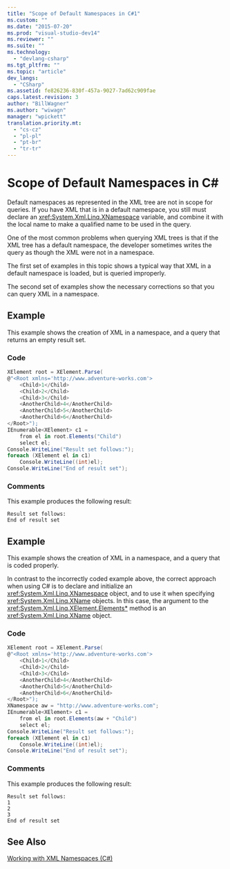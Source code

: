 ```yaml
---
title: "Scope of Default Namespaces in C#1"
ms.custom: ""
ms.date: "2015-07-20"
ms.prod: "visual-studio-dev14"
ms.reviewer: ""
ms.suite: ""
ms.technology: 
  - "devlang-csharp"
ms.tgt_pltfrm: ""
ms.topic: "article"
dev_langs: 
  - "CSharp"
ms.assetid: fe826236-830f-457a-9027-7ad62c909fae
caps.latest.revision: 3
author: "BillWagner"
ms.author: "wiwagn"
manager: "wpickett"
translation.priority.mt: 
  - "cs-cz"
  - "pl-pl"
  - "pt-br"
  - "tr-tr"
---
```

# Scope of Default Namespaces in C#
Default namespaces as represented in the XML tree are not in scope for queries. If you have XML that is in a default namespace, you still must declare an <xref:System.Xml.Linq.XNamespace> variable, and combine it with the local name to make a qualified name to be used in the query.  
  
 One of the most common problems when querying XML trees is that if the XML tree has a default namespace, the developer sometimes writes the query as though the XML were not in a namespace.  
  
 The first set of examples in this topic shows a typical way that XML in a default namespace is loaded, but is queried improperly.  
  
 The second set of examples show the necessary corrections so that you can query XML in a namespace.  
  
## Example  
 This example shows the creation of XML in a namespace, and a query that returns an empty result set.  
  
### Code  
  
```c#  
XElement root = XElement.Parse(  
@"<Root xmlns='http://www.adventure-works.com'>  
    <Child>1</Child>  
    <Child>2</Child>  
    <Child>3</Child>  
    <AnotherChild>4</AnotherChild>  
    <AnotherChild>5</AnotherChild>  
    <AnotherChild>6</AnotherChild>  
</Root>");  
IEnumerable<XElement> c1 =  
    from el in root.Elements("Child")  
    select el;  
Console.WriteLine("Result set follows:");  
foreach (XElement el in c1)  
    Console.WriteLine((int)el);  
Console.WriteLine("End of result set");  
```  
  
### Comments  
 This example produces the following result:  
  
```  
Result set follows:  
End of result set  
```  
  
## Example  
 This example shows the creation of XML in a namespace, and a query that is coded properly.  
  
 In contrast to the incorrectly coded example above, the correct approach when using C# is to declare and initialize an <xref:System.Xml.Linq.XNamespace> object, and to use it when specifying <xref:System.Xml.Linq.XName> objects. In this case, the argument to the <xref:System.Xml.Linq.XElement.Elements*> method is an <xref:System.Xml.Linq.XName> object.  
  
### Code  
  
```c#  
XElement root = XElement.Parse(  
@"<Root xmlns='http://www.adventure-works.com'>  
    <Child>1</Child>  
    <Child>2</Child>  
    <Child>3</Child>  
    <AnotherChild>4</AnotherChild>  
    <AnotherChild>5</AnotherChild>  
    <AnotherChild>6</AnotherChild>  
</Root>");  
XNamespace aw = "http://www.adventure-works.com";  
IEnumerable<XElement> c1 =  
    from el in root.Elements(aw + "Child")  
    select el;  
Console.WriteLine("Result set follows:");  
foreach (XElement el in c1)  
    Console.WriteLine((int)el);  
Console.WriteLine("End of result set");  
```  
  
### Comments  
 This example produces the following result:  
  
```  
Result set follows:  
1  
2  
3  
End of result set  
```  
  
## See Also  
 [Working with XML Namespaces (C#)](../../../../csharp\programming-guide\concepts\linq/working-with-xml-namespaces.md)